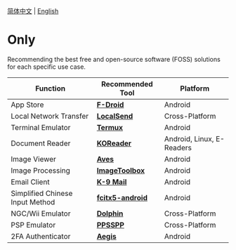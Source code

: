 [简体中文](README.md) | [English](README_en.md)
# Only

Recommending the best free and open-source software (FOSS) solutions for each specific use case.

| Function                        | Recommended Tool                                                              | Platform                  |
|---------------------------------|-------------------------------------------------------------------------------|---------------------------|
| App Store                       | [**F-Droid**](https://f-droid.org/)                                           | Android                   |
| Local Network Transfer          | [**LocalSend**](https://github.com/localsend/localsend/releases)              | Cross-Platform            |
| Terminal Emulator               | [**Termux**](https://f-droid.org/packages/com.termux/)                        | Android                   |
| Document Reader                 | [**KOReader**](https://github.com/koreader/koreader/releases)                 | Android, Linux, E-Readers |
| Image Viewer                    | [**Aves**](https://f-droid.org/packages/deckers.thibault.aves.libre)          | Android                   |
| Image Processing                | [**ImageToolbox**](https://f-droid.org/packages/ru.tech.imageresizershrinker) | Android                   |
| Email Client                    | [**K-9 Mail**](https://github.com/thunderbird/thunderbird-android/releases)   | Android                   |
| Simplified Chinese Input Method | [**fcitx5-android**](https://f-droid.org/packages/org.fcitx.fcitx5.android/)  | Android                   |
| NGC/Wii Emulator                | [**Dolphin**](https://dolphin-emu.org/)                                       | Cross-Platform            |
| PSP Emulator                    | [**PPSSPP**](https://www.ppsspp.org/download/)                                | Cross-Platform            |
| 2FA Authenticator               | [**Aegis**](https://f-droid.org/packages/com.beemdevelopment.aegis/)          | Android                   |